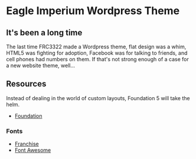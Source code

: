 Eagle Imperium Wordpress Theme
======
## It's been a long time
The last time FRC3322 made a Wordpress theme, flat design was a whim, HTML5 was fighting for adoption, Facebook was  for talking to friends, and cell phones had numbers on them. If that's not strong enough of a case for a new website theme, well...

## Resources
Instead of dealing in the world of custom layouts, Foundation 5 will take the helm.

- [Foundation](http://foundation.zurb.com/)

### Fonts
- [Franchise](http://www.losttype.com/font/?name=franchise)
- [Font Awesome](https://fortawesome.github.io/Font-Awesome/)